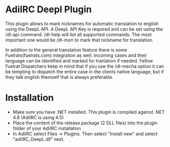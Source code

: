 # AdiIRC Deepl Plugin

This plugin allows to mark nicknames for automatic translation to english using the DeepL API.
A DeepL API Key is required and can be set using the /dl-api command.
/dl-help will list all supported commands.
The most important one would be /dl-mon <nick> to mark that nickname for translation.

In addition to the general translation feature there is some Fuelrats(fuelrats.com) integration as well.
Incoming cases and their language can be identified and marked for tranlation if needed.
Fellow Fuelrat Dispatchers keep in mind that if you use the /dl-mecha option it can be tempting to dispatch
the entire case in the clients native language, but if they talk english themself that is always preferable.

# Installation

 - Make sure you have .NET installed. This plugin is compiled against .NET 4.8 (AdiIRC is using 4.5)
 - Place the content of the release package (2 DLL files) into the plugin folder of your AdiIRC installation
 - In AdiIRC select Files -> Plugins. Then select "Install new" and select "adiIRC_DeepL.dll" next.
